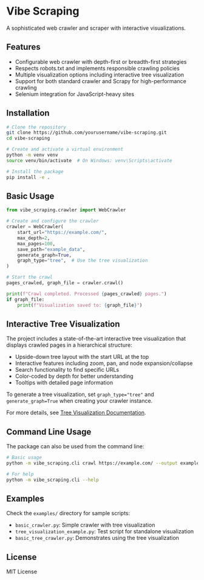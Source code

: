 # Vibe Scraping

A sophisticated web crawler and scraper with interactive visualizations.

## Features

- Configurable web crawler with depth-first or breadth-first strategies
- Respects robots.txt and implements responsible crawling policies
- Multiple visualization options including interactive tree visualization
- Support for both standard crawler and Scrapy for high-performance crawling
- Selenium integration for JavaScript-heavy sites

## Installation

```bash
# Clone the repository
git clone https://github.com/yourusername/vibe-scraping.git
cd vibe-scraping

# Create and activate a virtual environment
python -m venv venv
source venv/bin/activate  # On Windows: venv\Scripts\activate

# Install the package
pip install -e .
```

## Basic Usage

```python
from vibe_scraping.crawler import WebCrawler

# Create and configure the crawler
crawler = WebCrawler(
    start_url="https://example.com/",
    max_depth=2,
    max_pages=100,
    save_path="example_data",
    generate_graph=True,
    graph_type="tree",  # Use the tree visualization
)

# Start the crawl
pages_crawled, graph_file = crawler.crawl()

print(f"Crawl completed. Processed {pages_crawled} pages.")
if graph_file:
    print(f"Visualization saved to: {graph_file}")
```

## Interactive Tree Visualization

The project includes a state-of-the-art interactive tree visualization that displays crawled pages in a hierarchical structure:

- Upside-down tree layout with the start URL at the top
- Interactive features including zoom, pan, and node expansion/collapse
- Search functionality to find specific URLs
- Color-coded by depth for better understanding
- Tooltips with detailed page information

To generate a tree visualization, set `graph_type="tree"` and `generate_graph=True` when creating your crawler instance.

For more details, see [Tree Visualization Documentation](docs/visualization.md).

## Command Line Usage

The package can also be used from the command line:

```bash
# Basic usage
python -m vibe_scraping.cli crawl https://example.com/ --output example_data --depth 2 --graph --graph-type tree

# For help
python -m vibe_scraping.cli --help
```

## Examples

Check the `examples/` directory for sample scripts:

- `basic_crawler.py`: Simple crawler with tree visualization
- `tree_visualization_example.py`: Test script for standalone visualization
- `basic_tree_crawler.py`: Demonstrates using the tree visualization

## License

MIT License
